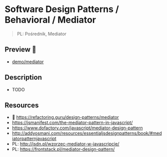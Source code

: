 # Software Design Patterns / Behavioral / Mediator

> PL: Pośrednik, Mediator

## Preview 🎉

* <a href="./demo/mediator/">demo/mediator</a>

## Description

* TODO

## Resources

* 🚀 <https://refactoring.guru/design-patterns/mediator>
* <https://jsmanifest.com/the-mediator-pattern-in-javascript/>
* <https://www.dofactory.com/javascript/mediator-design-pattern>
* <http://addyosmani.com/resources/essentialjsdesignpatterns/book/#mediatorpatternjavascript>
* PL: <http://jsdn.pl/wzorzec-mediator-w-javascripcie/>
* PL: <https://frontstack.pl/mediator-design-pattern/>
